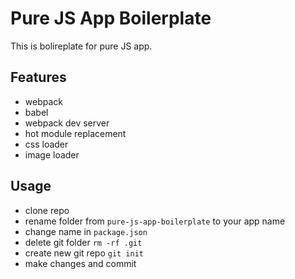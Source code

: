 # Pure JS App Boilerplate

This is bolireplate for pure JS app.

## Features

- webpack
- babel
- webpack dev server
- hot module replacement
- css loader
- image loader

## Usage

- clone repo
- rename folder from `pure-js-app-boilerplate` to your app name
- change name in `package.json`
- delete git folder `rm -rf .git`
- create new git repo `git init`
- make changes and commit
